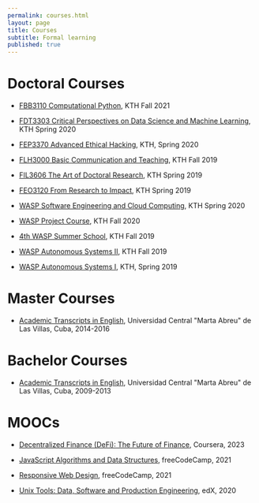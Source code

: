 ```yaml
---
permalink: courses.html
layout: page
title: Courses
subtitle: Formal learning
published: true
---
```


# Doctoral Courses

- [FBB3110 Computational Python](https://www.kth.se/student/kurser/kurs/FBB3110?l=en), KTH Fall 2021

- [FDT3303 Critical Perspectives on Data Science and Machine Learning](https://www.kth.se/student/kurser/kurs/FDT3303?l=en), KTH Spring 2020

- [FEP3370 Advanced Ethical Hacking](https://www.kth.se/student/kurser/kurs/FEP3370?l=en), KTH, Spring 2020

- [FLH3000 Basic Communication and Teaching](https://www.kth.se/student/kurser/kurs/FLH3000), KTH Fall 2019

- [FIL3606 The Art of Doctoral Research](https://www.kth.se/student/kurser/kurs/FIL3606?l=en), KTH Spring 2019

- [FEO3120 From Research to Impact](https://www.kth.se/student/kurser/kurs/FEO3120?l=en), KTH Spring 2019

- [WASP Software Engineering and Cloud Computing](../files/certificates/Certificate_WASP_SECC2019_Cesar.pdf), KTH Spring 2020

- [WASP Project Course](../files/certificates/Certificate_WASP_Project2019_Cesar.pdf), KTH  Fall 2020

- [4th WASP Summer School](../files/certificates/Certificate_WASP_Summer_School_2019_Cesar.pdf), KTH Fall 2019

- [WASP Autonomous Systems II](../files/certificates/Certificate_WASP_AS2_Cesar.pdf), KTH Fall 2019

- [WASP Autonomous Systems I](../files/certificates/Certificate_WASP_AS1_Cesar.pdf), KTH, Spring 2019

# Master Courses

- [Academic Transcripts in English](../files/certificates/MSc_Academis_Transcript-eng.pdf), Universidad Central "Marta Abreu" de Las Villas, Cuba, 2014-2016

# Bachelor Courses

- [Academic Transcripts in English](../files/certificates/BSc_Academis_Transcript-eng.pdf), Universidad Central "Marta Abreu" de Las Villas, Cuba, 2009-2013


# MOOCs

- [Decentralized Finance (DeFi): The Future of Finance](https://coursera.org/share/134443f801ca6af78bb17ded1d0d7d2c), Coursera, 2023

- [JavaScript Algorithms and Data Structures](https://www.freecodecamp.org/certification/cesarsotovalero/javascript-algorithms-and-data-structures), freeCodeCamp, 2021

- [Responsive Web Design](https://www.freecodecamp.org/certification/cesarsotovalero/responsive-web-design), freeCodeCamp, 2021

- [Unix Tools: Data, Software and Production Engineering](https://courses.edx.org/certificates/e922632cec44445ea8d1f534d64f7d8a), edX, 2020
